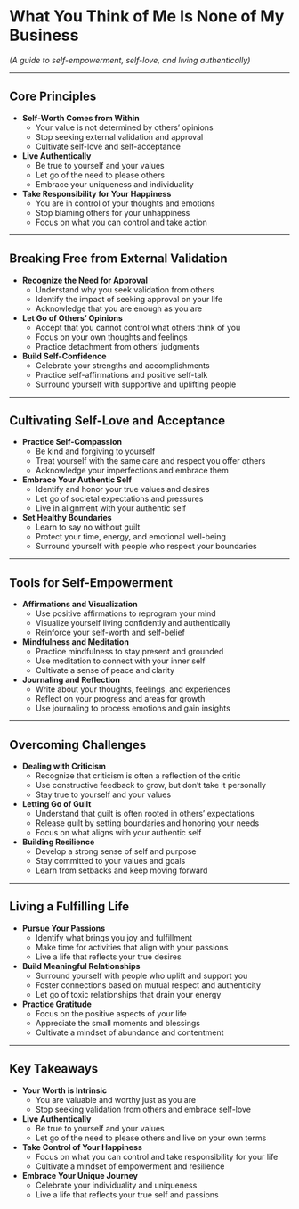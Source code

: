 # What You Think of Me Is None of My Business

*(A guide to self-empowerment, self-love, and living authentically)*

---

## Core Principles

- **Self-Worth Comes from Within**
  - Your value is not determined by others’ opinions
  - Stop seeking external validation and approval
  - Cultivate self-love and self-acceptance
- **Live Authentically**
  - Be true to yourself and your values
  - Let go of the need to please others
  - Embrace your uniqueness and individuality
- **Take Responsibility for Your Happiness**
  - You are in control of your thoughts and emotions
  - Stop blaming others for your unhappiness
  - Focus on what you can control and take action

---

## Breaking Free from External Validation

- **Recognize the Need for Approval**
  - Understand why you seek validation from others
  - Identify the impact of seeking approval on your life
  - Acknowledge that you are enough as you are
- **Let Go of Others’ Opinions**
  - Accept that you cannot control what others think of you
  - Focus on your own thoughts and feelings
  - Practice detachment from others’ judgments
- **Build Self-Confidence**
  - Celebrate your strengths and accomplishments
  - Practice self-affirmations and positive self-talk
  - Surround yourself with supportive and uplifting people

---

## Cultivating Self-Love and Acceptance

- **Practice Self-Compassion**
  - Be kind and forgiving to yourself
  - Treat yourself with the same care and respect you offer others
  - Acknowledge your imperfections and embrace them
- **Embrace Your Authentic Self**
  - Identify and honor your true values and desires
  - Let go of societal expectations and pressures
  - Live in alignment with your authentic self
- **Set Healthy Boundaries**
  - Learn to say no without guilt
  - Protect your time, energy, and emotional well-being
  - Surround yourself with people who respect your boundaries

---

## Tools for Self-Empowerment

- **Affirmations and Visualization**
  - Use positive affirmations to reprogram your mind
  - Visualize yourself living confidently and authentically
  - Reinforce your self-worth and self-belief
- **Mindfulness and Meditation**
  - Practice mindfulness to stay present and grounded
  - Use meditation to connect with your inner self
  - Cultivate a sense of peace and clarity
- **Journaling and Reflection**
  - Write about your thoughts, feelings, and experiences
  - Reflect on your progress and areas for growth
  - Use journaling to process emotions and gain insights

---

## Overcoming Challenges

- **Dealing with Criticism**
  - Recognize that criticism is often a reflection of the critic
  - Use constructive feedback to grow, but don’t take it personally
  - Stay true to yourself and your values
- **Letting Go of Guilt**
  - Understand that guilt is often rooted in others’ expectations
  - Release guilt by setting boundaries and honoring your needs
  - Focus on what aligns with your authentic self
- **Building Resilience**
  - Develop a strong sense of self and purpose
  - Stay committed to your values and goals
  - Learn from setbacks and keep moving forward

---

## Living a Fulfilling Life

- **Pursue Your Passions**
  - Identify what brings you joy and fulfillment
  - Make time for activities that align with your passions
  - Live a life that reflects your true desires
- **Build Meaningful Relationships**
  - Surround yourself with people who uplift and support you
  - Foster connections based on mutual respect and authenticity
  - Let go of toxic relationships that drain your energy
- **Practice Gratitude**
  - Focus on the positive aspects of your life
  - Appreciate the small moments and blessings
  - Cultivate a mindset of abundance and contentment

---

## Key Takeaways

- **Your Worth is Intrinsic**
  - You are valuable and worthy just as you are
  - Stop seeking validation from others and embrace self-love
- **Live Authentically**
  - Be true to yourself and your values
  - Let go of the need to please others and live on your own terms
- **Take Control of Your Happiness**
  - Focus on what you can control and take responsibility for your life
  - Cultivate a mindset of empowerment and resilience
- **Embrace Your Unique Journey**
  - Celebrate your individuality and uniqueness
  - Live a life that reflects your true self and passions
